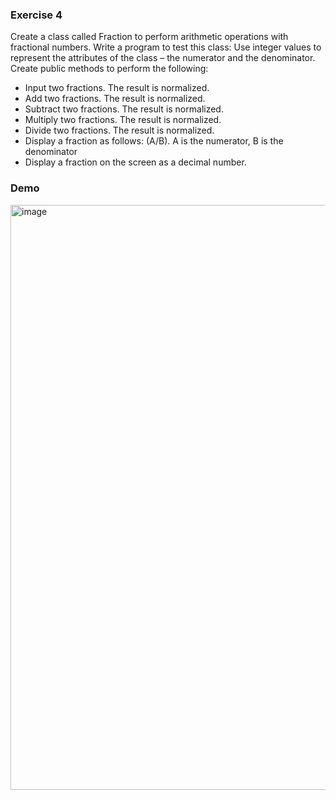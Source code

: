 ### Exercise 4
Create a class called Fraction to perform arithmetic operations with fractional numbers.
Write a program to test this class:
Use integer values to represent the attributes of the class – the numerator and the denominator.
Create public methods to perform the following:
* Input two fractions. The result is normalized.
* Add two fractions. The result is normalized.
* Subtract two fractions. The result is normalized.
* Multiply two fractions. The result is normalized.
* Divide two fractions. The result is normalized.
* Display a fraction as follows: (A/B). A is the numerator, B is the denominator
* Display a fraction on the screen as a decimal number.

### Demo
<img width="936" alt="image" src="https://user-images.githubusercontent.com/105042689/211345770-c12599d3-d816-47ef-bef9-1815f2081f66.png">
